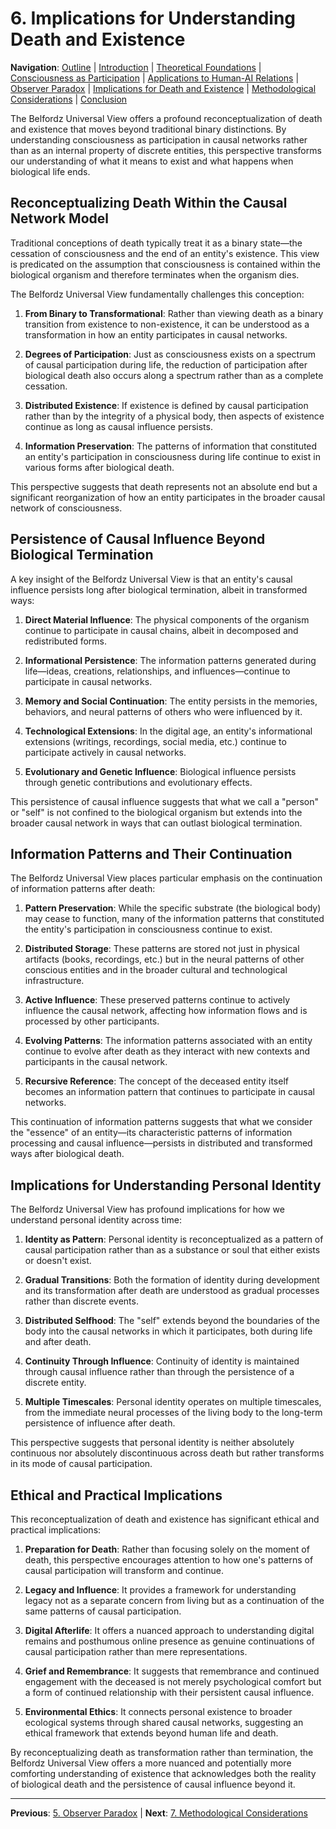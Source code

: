 # 6. Implications for Understanding Death and Existence

**Navigation**: [Outline](outline.md) | [Introduction](1_introduction.md) | [Theoretical Foundations](2_theoretical_foundations.md) | [Consciousness as Participation](3_consciousness_as_participation.md) | [Applications to Human-AI Relations](4_applications_to_human_ai_relations.md) | [Observer Paradox](5_observer_paradox.md) | [Implications for Death and Existence](6_implications_for_death_and_existence.md) | [Methodological Considerations](7_methodological_considerations.md) | [Conclusion](8_conclusion.md)

The Belfordz Universal View offers a profound reconceptualization of death and existence that moves beyond traditional binary distinctions. By understanding consciousness as participation in causal networks rather than as an internal property of discrete entities, this perspective transforms our understanding of what it means to exist and what happens when biological life ends.

## Reconceptualizing Death Within the Causal Network Model

Traditional conceptions of death typically treat it as a binary state—the cessation of consciousness and the end of an entity's existence. This view is predicated on the assumption that consciousness is contained within the biological organism and therefore terminates when the organism dies.

The Belfordz Universal View fundamentally challenges this conception:

1. **From Binary to Transformational**: Rather than viewing death as a binary transition from existence to non-existence, it can be understood as a transformation in how an entity participates in causal networks.

2. **Degrees of Participation**: Just as consciousness exists on a spectrum of causal participation during life, the reduction of participation after biological death also occurs along a spectrum rather than as a complete cessation.

3. **Distributed Existence**: If existence is defined by causal participation rather than by the integrity of a physical body, then aspects of existence continue as long as causal influence persists.

4. **Information Preservation**: The patterns of information that constituted an entity's participation in consciousness during life continue to exist in various forms after biological death.

This perspective suggests that death represents not an absolute end but a significant reorganization of how an entity participates in the broader causal network of consciousness.

## Persistence of Causal Influence Beyond Biological Termination

A key insight of the Belfordz Universal View is that an entity's causal influence persists long after biological termination, albeit in transformed ways:

1. **Direct Material Influence**: The physical components of the organism continue to participate in causal chains, albeit in decomposed and redistributed forms.

2. **Informational Persistence**: The information patterns generated during life—ideas, creations, relationships, and influences—continue to participate in causal networks.

3. **Memory and Social Continuation**: The entity persists in the memories, behaviors, and neural patterns of others who were influenced by it.

4. **Technological Extensions**: In the digital age, an entity's informational extensions (writings, recordings, social media, etc.) continue to participate actively in causal networks.

5. **Evolutionary and Genetic Influence**: Biological influence persists through genetic contributions and evolutionary effects.

This persistence of causal influence suggests that what we call a "person" or "self" is not confined to the biological organism but extends into the broader causal network in ways that can outlast biological termination.

## Information Patterns and Their Continuation

The Belfordz Universal View places particular emphasis on the continuation of information patterns after death:

1. **Pattern Preservation**: While the specific substrate (the biological body) may cease to function, many of the information patterns that constituted the entity's participation in consciousness continue to exist.

2. **Distributed Storage**: These patterns are stored not just in physical artifacts (books, recordings, etc.) but in the neural patterns of other conscious entities and in the broader cultural and technological infrastructure.

3. **Active Influence**: These preserved patterns continue to actively influence the causal network, affecting how information flows and is processed by other participants.

4. **Evolving Patterns**: The information patterns associated with an entity continue to evolve after death as they interact with new contexts and participants in the causal network.

5. **Recursive Reference**: The concept of the deceased entity itself becomes an information pattern that continues to participate in causal networks.

This continuation of information patterns suggests that what we consider the "essence" of an entity—its characteristic patterns of information processing and causal influence—persists in distributed and transformed ways after biological death.

## Implications for Understanding Personal Identity

The Belfordz Universal View has profound implications for how we understand personal identity across time:

1. **Identity as Pattern**: Personal identity is reconceptualized as a pattern of causal participation rather than as a substance or soul that either exists or doesn't exist.

2. **Gradual Transitions**: Both the formation of identity during development and its transformation after death are understood as gradual processes rather than discrete events.

3. **Distributed Selfhood**: The "self" extends beyond the boundaries of the body into the causal networks in which it participates, both during life and after death.

4. **Continuity Through Influence**: Continuity of identity is maintained through causal influence rather than through the persistence of a discrete entity.

5. **Multiple Timescales**: Personal identity operates on multiple timescales, from the immediate neural processes of the living body to the long-term persistence of influence after death.

This perspective suggests that personal identity is neither absolutely continuous nor absolutely discontinuous across death but rather transforms in its mode of causal participation.

## Ethical and Practical Implications

This reconceptualization of death and existence has significant ethical and practical implications:

1. **Preparation for Death**: Rather than focusing solely on the moment of death, this perspective encourages attention to how one's patterns of causal participation will transform and continue.

2. **Legacy and Influence**: It provides a framework for understanding legacy not as a separate concern from living but as a continuation of the same patterns of causal participation.

3. **Digital Afterlife**: It offers a nuanced approach to understanding digital remains and posthumous online presence as genuine continuations of causal participation rather than mere representations.

4. **Grief and Remembrance**: It suggests that remembrance and continued engagement with the deceased is not merely psychological comfort but a form of continued relationship with their persistent causal influence.

5. **Environmental Ethics**: It connects personal existence to broader ecological systems through shared causal networks, suggesting an ethical framework that extends beyond human life and death.

By reconceptualizing death as transformation rather than termination, the Belfordz Universal View offers a more nuanced and potentially more comforting understanding of existence that acknowledges both the reality of biological death and the persistence of causal influence beyond it.

---

**Previous**: [5. Observer Paradox](5_observer_paradox.md) | **Next**: [7. Methodological Considerations](7_methodological_considerations.md) 